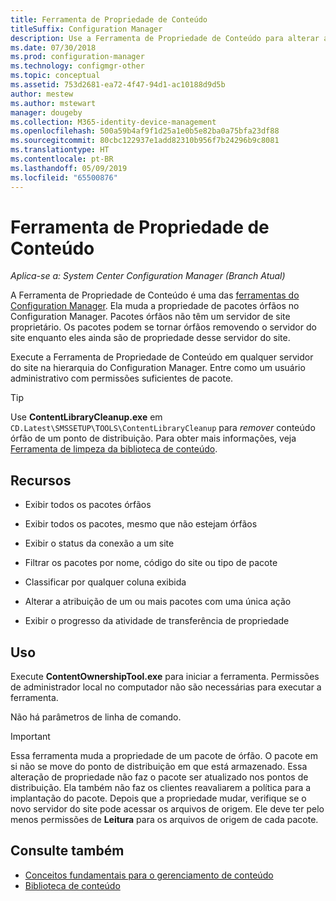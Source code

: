 ```yaml
---
title: Ferramenta de Propriedade de Conteúdo
titleSuffix: Configuration Manager
description: Use a Ferramenta de Propriedade de Conteúdo para alterar a propriedade de pacotes órfãos no Configuration Manager.
ms.date: 07/30/2018
ms.prod: configuration-manager
ms.technology: configmgr-other
ms.topic: conceptual
ms.assetid: 753d2681-ea72-4f47-94d1-ac10188d9d5b
author: mestew
ms.author: mstewart
manager: dougeby
ms.collection: M365-identity-device-management
ms.openlocfilehash: 500a59b4af9f1d25a1e0b5e82ba0a75bfa23df88
ms.sourcegitcommit: 80cbc122937e1add82310b956f7b24296b9c8081
ms.translationtype: HT
ms.contentlocale: pt-BR
ms.lasthandoff: 05/09/2019
ms.locfileid: "65500876"
---
```

# <a name="content-ownership-tool"></a>Ferramenta de Propriedade de Conteúdo

*Aplica-se a: System Center Configuration Manager (Branch Atual)*

A Ferramenta de Propriedade de Conteúdo é uma das [ferramentas do Configuration Manager](/sccm/core/support/tools). Ela muda a propriedade de pacotes órfãos no Configuration Manager. Pacotes órfãos não têm um servidor de site proprietário. Os pacotes podem se tornar órfãos removendo o servidor do site enquanto eles ainda são de propriedade desse servidor do site.

Execute a Ferramenta de Propriedade de Conteúdo em qualquer servidor do site na hierarquia do Configuration Manager. Entre como um usuário administrativo com permissões suficientes de pacote.  

> [!Tip]  
> Use **ContentLibraryCleanup.exe** em `CD.Latest\SMSSETUP\TOOLS\ContentLibraryCleanup` para *remover* conteúdo órfão de um ponto de distribuição. Para obter mais informações, veja [Ferramenta de limpeza da biblioteca de conteúdo](/sccm/core/plan-design/hierarchy/content-library-cleanup-tool).  



## <a name="features"></a>Recursos

- Exibir todos os pacotes órfãos  

- Exibir todos os pacotes, mesmo que não estejam órfãos  

- Exibir o status da conexão a um site  

- Filtrar os pacotes por nome, código do site ou tipo de pacote  

- Classificar por qualquer coluna exibida  

- Alterar a atribuição de um ou mais pacotes com uma única ação  

- Exibir o progresso da atividade de transferência de propriedade  



## <a name="usage"></a>Uso

Execute **ContentOwnershipTool.exe** para iniciar a ferramenta. Permissões de administrador local no computador não são necessárias para executar a ferramenta.

Não há parâmetros de linha de comando.

> [!Important]   
> Essa ferramenta muda a propriedade de um pacote de órfão. O pacote em si não se move do ponto de distribuição em que está armazenado. Essa alteração de propriedade não faz o pacote ser atualizado nos pontos de distribuição. Ela também não faz os clientes reavaliarem a política para a implantação do pacote. Depois que a propriedade mudar, verifique se o novo servidor do site pode acessar os arquivos de origem. Ele deve ter pelo menos permissões de **Leitura** para os arquivos de origem de cada pacote. 



## <a name="see-also"></a>Consulte também

- [Conceitos fundamentais para o gerenciamento de conteúdo](/sccm/core/plan-design/hierarchy/fundamental-concepts-for-content-management)
- [Biblioteca de conteúdo](/sccm/core/plan-design/hierarchy/the-content-library)
